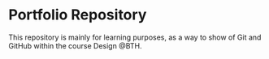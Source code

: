 # Portfolio Repository

This repository is mainly for learning purposes, as a way to show of Git and GitHub within the course Design @BTH.